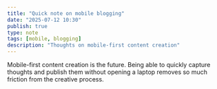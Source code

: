 ```yaml
---
title: "Quick note on mobile blogging"
date: "2025-07-12 10:30"
publish: true
type: note
tags: [mobile, blogging]
description: "Thoughts on mobile-first content creation"
---
```


Mobile-first content creation is the future. Being able to quickly capture thoughts and publish them without opening a laptop removes so much friction from the creative process.